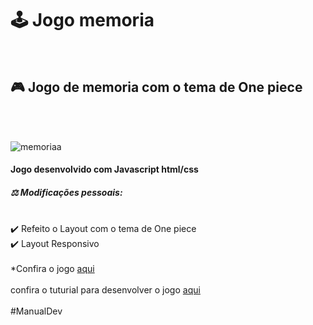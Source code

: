 <h1>🕹️ Jogo memoria </h1><br>
<h2> 🎮 Jogo de memoria com o tema de One piece </h2><br><br>



![memoriaa](https://user-images.githubusercontent.com/20055120/180656249-85f0db77-78ee-41b7-addf-c827ffcafe1e.gif)



<h4>Jogo desenvolvido com Javascript html/css </h4>

<h5>⚖️ Modificações pessoais: </h5><br>
✔️ Refeito o Layout com o tema de One piece <br>
✔️ Layout Responsivo<br>


<br>
*Confira o jogo <a href="https://helenonascimento.github.io/JogoMemoria/" > aqui </a>
<br><br>
confira o tuturial para desenvolver o jogo  <a href="https://www.youtube.com/watch?v=NV88N1r2Qkg&t=7s&ab_channel=ManualdoDev"> aqui </a><br> <br>
#ManualDev



